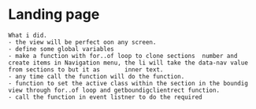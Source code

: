 # Landing page
 	What i did.
	- the view will be perfect oon any screen.
	- define some global variables
	- make a function with for..of loop to clone sections  number and create items in Navigation menu, the li will take the data-nav value from sections to but it as 		inner text.
	- any time call the function will do the function.
	- function to set the active class within the section in the boundig view through for..of loop and getboundigclientrect function.
	- call the function in event listner to do the required
	

 
